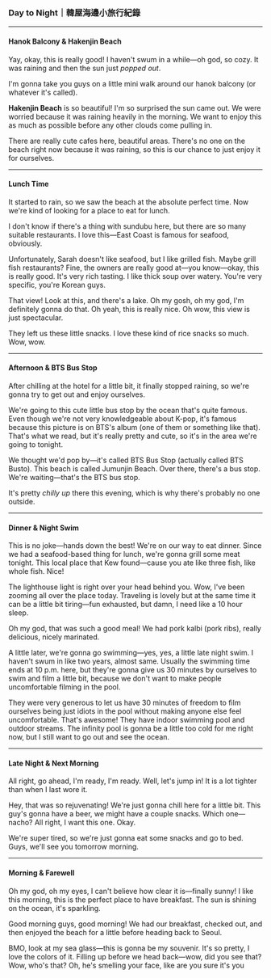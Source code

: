 ### Day to Night｜韓屋海邊小旅行紀錄

---

#### Hanok Balcony & Hakenjin Beach
Yay, okay, this is really good! I haven't swum in a while—oh god, so cozy. It was raining and then the sun just *popped out*. 

I'm gonna take you guys on a little mini walk around our hanok balcony (or whatever it's called). 

**Hakenjin Beach** is so beautiful! I'm so surprised the sun came out. We were worried because it was raining heavily in the morning. We want to enjoy this as much as possible before any other clouds come pulling in.

There are really cute cafes here, beautiful areas. There's no one on the beach right now because it was raining, so this is our chance to just enjoy it for ourselves.

---

#### Lunch Time
It started to rain, so we saw the beach at the absolute perfect time. Now we're kind of looking for a place to eat for lunch. 

I don't know if there's a thing with sundubu here, but there are so many suitable restaurants. I love this—East Coast is famous for seafood, obviously. 

Unfortunately, Sarah doesn't like seafood, but I like grilled fish. Maybe grill fish restaurants? Fine, the owners are really good at—you know—okay, this is really good. It's very rich tasting. I like thick soup over watery. You're very specific, you're Korean guys. 

That view! Look at this, and there's a lake. Oh my gosh, oh my god, I'm definitely gonna do that. Oh yeah, this is really nice. Oh wow, this view is just spectacular. 

They left us these little snacks. I love these kind of rice snacks so much. Wow, wow.

---

#### Afternoon & BTS Bus Stop
After chilling at the hotel for a little bit, it finally stopped raining, so we're gonna try to get out and enjoy ourselves. 

We're going to this cute little bus stop by the ocean that's quite famous. Even though we're not very knowledgeable about K-pop, it's famous because this picture is on BTS's album (one of them or something like that). That's what we read, but it's really pretty and cute, so it's in the area we're going to tonight. 

We thought we'd pop by—it's called BTS Bus Stop (actually called BTS Busto). This beach is called Jumunjin Beach. Over there, there's a bus stop. We're waiting—that's the BTS bus stop. 

It's pretty *chilly up* there this evening, which is why there's probably no one outside.

---

#### Dinner & Night Swim
This is no joke—hands down the best! We're on our way to eat dinner. Since we had a seafood-based thing for lunch, we're gonna grill some meat tonight. This local place that Kew found—cause you ate like three fish, like whole fish. Nice!

The lighthouse light is right over your head behind you. Wow, I've been zooming all over the place today. Traveling is lovely but at the same time it can be a little bit tiring—fun exhausted, but damn, I need like a 10 hour sleep.

Oh my god, that was such a good meal! We had pork kalbi (pork ribs), really delicious, nicely marinated. 

A little later, we're gonna go swimming—yes, yes, a little late night swim. I haven't swum in like two years, almost same. Usually the swimming time ends at 10 p.m. here, but they're gonna give us 30 minutes by ourselves to swim and film a little bit, because we don't want to make people uncomfortable filming in the pool. 

They were very generous to let us have 30 minutes of freedom to film ourselves being just idiots in the pool without making anyone else feel uncomfortable. That's awesome! They have indoor swimming pool and outdoor streams. The infinity pool is gonna be a little too cold for me right now, but I still want to go out and see the ocean.

---

#### Late Night & Next Morning
All right, go ahead, I'm ready, I'm ready. Well, let's jump in! It is a lot tighter than when I last wore it. 

Hey, that was so rejuvenating! We're just gonna chill here for a little bit. This guy's gonna have a beer, we might have a couple snacks. Which one—nacho? All right, I want this one. Okay.

We're super tired, so we're just gonna eat some snacks and go to bed. Guys, we'll see you tomorrow morning.

---

#### Morning & Farewell
Oh my god, oh my eyes, I can't believe how clear it is—finally sunny! I like this morning, this is the perfect place to have breakfast. The sun is shining on the ocean, it's sparkling.

Good morning guys, good morning! We had our breakfast, checked out, and then enjoyed the beach for a little before heading back to Seoul.

BMO, look at my sea glass—this is gonna be my souvenir. It's so pretty, I love the colors of it. Filling up before we head back—wow, did you see that? Wow, who's that? Oh, he's smelling your face, like are you sure it's you